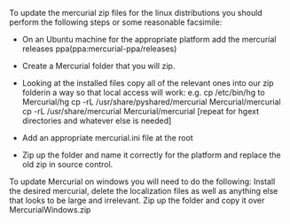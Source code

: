 To update the mercurial zip files for the linux distributions you should perform the following steps or some reasonable facsimile:

* On an Ubuntu machine for the appropriate platform add the mercurial releases ppa(ppa:mercurial-ppa/releases)

* Create a Mercurial folder that you will zip.

* Looking at the installed files copy all of the relevant ones into our zip folderin a way so that local access will work:
e.g.
cp /etc/bin/hg to Mercurial/hg
cp -rL /usr/share/pyshared/mercurial Mercurial/mercurial
cp -rL /usr/share/mercurial Mercurial/mercurial
[repeat for hgext directories and whatever else is needed]

* Add an appropriate mercurial.ini file at the root

* Zip up the folder and name it correctly for the platform and replace the old zip in source control.

To update Mercurial on windows you will need to do the following:
Install the desired mercurial, delete the localization files as well as anything else that looks to be large and irrelevant.
Zip up the folder and copy it over MercurialWindows.zip